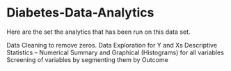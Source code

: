 # Diabetes-Data-Analytics 
  
  Here are the set the analytics that has been run on this data set.
  
  Data Cleaning to remove zeros.
 Data Exploration for Y and Xs
Descriptive Statistics – Numerical Summary and Graphical (Histograms) for all variables
Screening of variables by segmenting them by Outcome   
